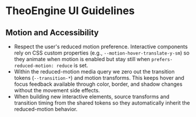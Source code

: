 # TheoEngine UI Guidelines

## Motion and Accessibility
- Respect the user's reduced motion preference. Interactive components rely on CSS custom properties (e.g., `--motion-hover-translate-y-sm`) so they animate when motion is enabled but stay still when `prefers-reduced-motion: reduce` is set.
- Within the reduced-motion media query we zero out the transition tokens (`--transition-*`) and motion transforms. This keeps hover and focus feedback available through color, border, and shadow changes without the movement side effects.
- When building new interactive elements, source transforms and transition timing from the shared tokens so they automatically inherit the reduced-motion behavior.
